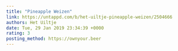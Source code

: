 ```yaml
---
title: "Pineapple Weizen"
link: https://untappd.com/b/het-uiltje-pineapple-weizen/2504666
authors: Het Uiltje
date: Tue, 29 Jan 2019 23:34:39 +0000
rating: 3
posting_method: https://ownyour.beer
---
```

